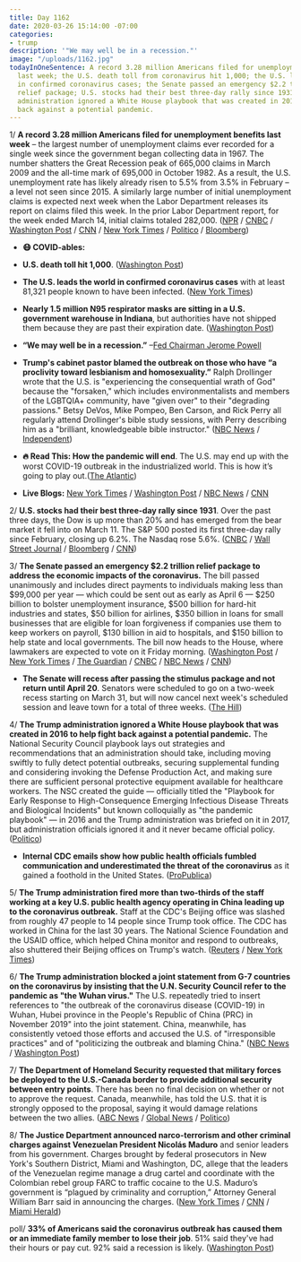 ```yaml
---
title: Day 1162
date: 2020-03-26 15:14:00 -07:00
categories:
- trump
description: '"We may well be in a recession."'
image: "/uploads/1162.jpg"
todayInOneSentence: A record 3.28 million Americans filed for unemployment benefits
  last week; the U.S. death toll from coronavirus hit 1,000; the U.S. leads the world
  in confirmed coronavirus cases; the Senate passed an emergency $2.2 trillion coronavirus
  relief package; U.S. stocks had their best three-day rally since 1931; and the Trump
  administration ignored a White House playbook that was created in 2016 to help fight
  back against a potential pandemic.
---
```


1/ **A record 3.28 million Americans filed for unemployment benefits last week** – the largest number of unemployment claims ever recorded for a single week since the government began collecting data in 1967. The number shatters the Great Recession peak of 665,000 claims in March 2009 and the all-time mark of 695,000 in October 1982. As a result, the U.S. unemployment rate has likely already risen to 5.5% from 3.5% in February – a level not seen since 2015. A similarly large number of initial unemployment claims is expected next week when the Labor Department releases its report on claims filed this week. In the prior Labor Department report, for the week ended March 14, initial claims totaled 282,000. ([NPR](https://www.npr.org/2020/03/26/821580191/unemployment-claims-expected-to-shatter-records) / [CNBC](https://www.cnbc.com/2020/03/26/weekly-jobless-claims.html) / [Washington Post](https://www.washingtonpost.com/business/2020/03/26/unemployment-claims-coronavirus-3-million/) / [CNN](https://www.cnn.com/2020/03/26/economy/unemployment-benefits-coronavirus/) / [New York Times](https://www.nytimes.com/2020/03/26/business/economy/coronavirus-unemployment-claims.html) / [Politico](https://www.politico.com/news/2020/03/26/unemployment-claims-numbers-release-150052) / [Bloomberg](https://www.bloomberg.com/news/articles/2020-03-26/u-s-jobless-claims-surged-to-record-3-28-million-last-week?srnd=premium))

* **😷 COVID-ables:**

* **U.S. death toll hit 1,000**. ([Washington Post](https://www.washingtonpost.com/national/us-deaths-from-coronavirus-top-1000-amid-incomplete-reporting-from-authorities-and-anguish-from-those-left-behind/2020/03/26/2c487ba2-6ad0-11ea-9923-57073adce27c_story.html))

* **The U.S. leads the world in confirmed coronavirus cases** with at least 81,321 people known to have been infected. ([New York Times](https://www.nytimes.com/2020/03/26/health/usa-coronavirus-cases.html))

* **Nearly 1.5 million N95 respirator masks are sitting in a U.S. government warehouse in Indiana**, but authorities have not shipped them because they are past their expiration date. ([Washington Post](https://www.washingtonpost.com/world/2020/03/26/coronavirus-latest-news/#link-KSL6M6DEJZHCZA5MQX3DAXLWPA))

* **“We may well be in a recession.”** –[Fed Chairman Jerome Powell](https://www.nbcnews.com/business/markets/we-may-well-be-recession-says-fed-chairman-jerome-powell-n1169291)

* **Trump's cabinet pastor blamed the outbreak on those who have “a proclivity toward lesbianism and homosexuality.”** Ralph Drollinger wrote that the U.S. is "experiencing the consequential wrath of God" because the "forsaken," which includes environmentalists and members of the LGBTQIA\+ community, have "given over" to their "degrading passions." Betsy DeVos, Mike Pompeo, Ben Carson, and Rick Perry all regularly attend Drollinger's bible study sessions, with Perry describing him as a "brilliant, knowledgeable bible instructor." ([NBC News](https://www.nbcnews.com/feature/nbc-out/trump-s-bible-teacher-says-gays-among-those-blame-covid-n1168981) / [Independent](https://www.independent.co.uk/news/world/americas/coronavirus-trump-pastor-homophobic-ralph-drollinger-a9426801.html))

* **🔥 Read This: How the pandemic will end**. The U.S. may end up with the worst COVID-19 outbreak in the industrialized world. This is how it’s going to play out.([The Atlantic](https://www.theatlantic.com/health/archive/2020/03/how-will-coronavirus-end/608719/))

* **Live Blogs:** [New York Times](https://www.nytimes.com/2020/03/26/world/coronavirus-news.html) / [Washington Post](https://www.washingtonpost.com/national/us-deaths-from-coronavirus-top-1000-amid-incomplete-reporting-from-authorities-and-anguish-from-those-left-behind/2020/03/26/2c487ba2-6ad0-11ea-9923-57073adce27c_story.html?hpid=hp_hp-banner-main_virus-banner-head%3Ahomepage%2Fstory-ans&itid=hp_hp-banner-main_virus-banner-head%3Ahomepage%2Fstory-ans) / [NBC News](https://www.nbcnews.com/health/health-news/live-blog/coronavirus-updates-senate-white-house-reach-deal-2-trillion-stimulus-n1169196) / [CNN](https://www.cnn.com/world/live-news/coronavirus-outbreak-03-26-20-intl-hnk/index.html)

2/ **U.S. stocks had their best three-day rally since 1931**. Over the past three days, the Dow is up more than 20% and has emerged from the bear market it fell into on March 11. The S&P 500 posted its first three-day rally since February, closing up 6.2%. The Nasdaq rose 5.6%. ([CNBC](https://www.cnbc.com/2020/03/25/stock-market-futures-open-to-close-news.html) / [Wall Street Journal](https://www.wsj.com/articles/global-stock-markets-dow-update-3-26-2020-11585196225?mod=hp_lead_pos1) / [Bloomberg](https://www.bloomberg.com/news/articles/2020-03-25/asia-stocks-to-start-mixed-post-rally-dollar-dips-markets-wrap?srnd=premium&sref=MIBMEEoj) / [CNN](https://www.cnn.com/business/live-news/stock-market-news-today-032620/index.html))

3/ **The Senate passed an emergency $2.2 trillion relief package to address the economic impacts of the coronavirus.** The bill passed unanimously and includes direct payments to individuals making less than $99,000 per year — which could be sent out as early as April 6 — $250 billion to bolster unemployment insurance, $500 billion for hard-hit industries and states, $50 billion for airlines, $350 billion in loans for small businesses that are eligible for loan forgiveness if companies use them to keep workers on payroll, $130 billion in aid to hospitals, and $150 billion to help state and local governments. The bill now heads to the House, where lawmakers are expected to vote on it Friday morning. ([Washington Post](https://www.washingtonpost.com/business/2020/03/26/senate-trump-coronavirus-economic-stimulus-2-trillion/) / [New York Times](https://www.nytimes.com/2020/03/25/us/politics/coronavirus-senate-deal.html) / [The Guardian](https://www.theguardian.com/world/2020/mar/23/coronavirus-us-bailout-what-you-need-to-know) / [CNBC](https://www.cnbc.com/2020/03/25/senate-passes-2-trillion-coronavirus-stimulus-package.html) / [NBC News](https://www.nbcnews.com/politics/congress/white-house-senate-reach-deal-massive-2-trillion-coronavirus-spending-n1168136) / [CNN](https://www.cnn.com/2020/03/25/politics/stimulus-senate-action-coronavirus/index.html))

* **The Senate will recess after passing the stimulus package and not return until April 20**. Senators were scheduled to go on a two-week recess starting on March 31, but will now cancel next week's scheduled session and leave town for a total of three weeks. ([The Hill](https://thehill.com/homenews/senate/489596-senate-to-leave-washington-until-april-20))

4/ **The Trump administration ignored a White House playbook that was created in 2016 to help fight back against a potential pandemic.** The National Security Council playbook lays out strategies and recommendations that an administration should take, including moving swiftly to fully detect potential outbreaks, securing supplemental funding and considering invoking the Defense Production Act, and making sure there are sufficient personal protective equipment available for healthcare workers. The NSC created the guide — officially titled the "Playbook for Early Response to High-Consequence Emerging Infectious Disease Threats and Biological Incidents" but known colloquially as "the pandemic playbook" — in 2016 and the Trump administration was briefed on it in 2017, but administration officials ignored it and it never became official policy. ([Politico](https://www.politico.com/news/2020/03/25/trump-coronavirus-national-security-council-149285))

* **Internal CDC emails show how public health officials fumbled communication and underestimated the threat of the coronavirus** as it gained a foothold in the United States. ([ProPublica](https://www.propublica.org/article/internal-emails-show-how-chaos-at-the-cdc-slowed-the-early-response-to-coronavirus))

5/ **The Trump administration fired more than two-thirds of the staff working at a key U.S. public health agency operating in China leading up to the coronavirus outbreak.** Staff at the CDC's Beijing office was slashed from roughly 47 people to 14 people since Trump took office. The CDC has worked in China for the last 30 years. The National Science Foundation and the USAID office, which helped China monitor and respond to outbreaks, also shuttered their Beijing offices on Trump's watch. ([Reuters](https://www.reuters.com/article/us-health-coronavirus-china-cdc-exclusiv-idUSKBN21C3N5) / [New York Times](https://www.nytimes.com/2020/03/26/us/politics/coronavirus-expertise-trump.html))

6/ **The Trump administration blocked a joint statement from G-7 countries on the coronavirus by insisting that the U.N. Security Council refer to the pandemic as "the Wuhan virus."** The U.S. repeatedly tried to insert references to "the outbreak of the coronavirus disease (COVID-19) in Wuhan, Hubei province in the People's Republic of China (PRC) in November 2019" into the joint statement. China, meanwhile, has consistently vetoed those efforts and accused the U.S. of "irresponsible practices" and of "politicizing the outbreak and blaming China." ([NBC News](https://www.nbcnews.com/politics/national-security/u-s-insisting-u-n-call-out-chinese-origins-coronavirus-n1169111) / [Washington Post](https://www.washingtonpost.com/national-security/g-7-failed-to-agree-on-statement-after-us-insisted-on-calling-coronavirus-outbreak-wuhan-virus/2020/03/25/f2bc7a02-6ed3-11ea-96a0-df4c5d9284af_story.html))

7/ **The Department of Homeland Security requested that military forces be deployed to the U.S.-Canada border to provide additional security between entry points**. There has been no final decision on whether or not to approve the request. Canada, meanwhile, has told the U.S. that it is strongly opposed to the proposal, saying it would damage relations between the two allies. ([ABC News](https://abcnews.go.com/International/wireStory/canada-tells-us-put-troops-border-pandemic-69815070) / [Global News](https://globalnews.ca/news/6735064/coronavirus-militarizing-canada-us-border/) / [Politico](https://www.politico.com/news/2020/03/26/canada-us-border-military-150361))

8/ **The Justice Department announced narco-terrorism and other criminal charges against Venezuelan President Nicolás Maduro** and senior leaders from his government. Charges brought by federal prosecutors in New York's Southern District, Miami and Washington, DC, allege that the leaders of the Venezuelan regime manage a drug cartel and coordinate with the Colombian rebel group FARC to traffic cocaine to the U.S. Maduro’s government is “plagued by criminality and corruption,” Attorney General William Barr said in announcing the charges. ([New York Times](https://www.nytimes.com/2020/03/26/nyregion/venezuela-president-drug-trafficking-nicolas-maduro.html) / [CNN](https://www.cnn.com/2020/03/26/politics/venezuela-trump-administration-terrorism/) / [Miami Herald](https://www.miamiherald.com/news/local/article240892976.html))

poll/ **33% of Americans said the coronavirus outbreak has caused them or an immediate family member to lose their job**. 51% said they've had their hours or pay cut. 92% said a recession is likely. ([Washington Post](https://www.washingtonpost.com/politics/poll-finds-recession-fears-high-amid-layoffs-and-pay-cuts-from-coronavirus-fallout/2020/03/26/00c412ba-6f5e-11ea-b148-e4ce3fbd85b5_story.html))